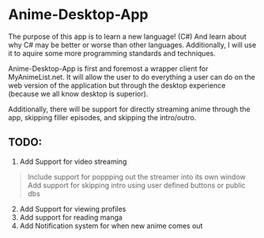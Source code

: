 # Anime-Desktop-App

The purpose of this app is to learn a new language! (C#) And learn about why C# may be better or worse than other languages. Additionally, I will use it to aquire some more programming standards and techniques.

Anime-Desktop-App is first and foremost a wrapper client for MyAnimeList.net. It will allow the user to do everything a user can do on the web version of the application but through the desktop experience (because we all know desktop is superior).

Additionally, there will be support for directly streaming anime through the app, skipping filler episodes, and skipping the intro/outro.


## TODO:
1. Add Support for video streaming
  > Include support for poppping out the streamer into its own window
  > Add support for skipping intro using user defined buttons or public dbs
2. Add Support for viewing profiles
3. Add support for reading manga
4. Add Notification system for when new anime comes out
